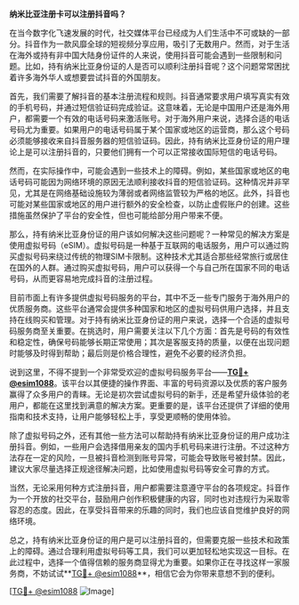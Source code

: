 **纳米比亚注册卡可以注册抖音吗？**

在当今数字化飞速发展的时代，社交媒体平台已经成为人们生活中不可或缺的一部分。抖音作为一款风靡全球的短视频分享应用，吸引了无数用户。然而，对于生活在海外或持有非中国大陆身份证件的人来说，使用抖音可能会遇到一些限制和问题。比如，持有纳米比亚身份证的人是否可以顺利注册抖音呢？这个问题常常困扰着许多海外华人或想要尝试抖音的外国朋友。

首先，我们需要了解抖音的基本注册流程和规则。抖音通常要求用户填写真实有效的手机号码，并通过短信验证码完成验证。这意味着，无论是中国用户还是海外用户，都需要一个有效的电话号码来激活账号。对于海外用户来说，选择合适的电话号码尤为重要。如果用户的电话号码属于某个国家或地区的运营商，那么这个号码必须能够接收来自抖音服务器的短信验证码。因此，持有纳米比亚身份证的用户理论上是可以注册抖音的，只要他们拥有一个可以正常接收国际短信的电话号码。

然而，在实际操作中，可能会遇到一些技术上的障碍。例如，某些国家或地区的电话号码可能因为网络环境的原因无法顺利接收抖音的短信验证码。这种情况并非罕见，尤其是在网络基础设施较为薄弱或者网络监管较为严格的地区。此外，抖音也可能对某些国家或地区的用户进行额外的安全检查，以防止虚假账户的创建。这些措施虽然保护了平台的安全性，但也可能给部分用户带来不便。

那么，持有纳米比亚身份证的用户该如何解决这些问题呢？一种常见的解决方案是使用虚拟号码（eSIM）。虚拟号码是一种基于互联网的电话服务，用户可以通过购买虚拟号码来绕过传统的物理SIM卡限制。这种技术尤其适合那些经常旅行或居住在国外的人群。通过购买虚拟号码，用户可以获得一个与自己所在国家不同的电话号码，从而更容易地完成抖音的注册过程。

目前市面上有许多提供虚拟号码服务的平台，其中不乏一些专门服务于海外用户的优质服务商。这些平台通常会提供多种国家和地区的虚拟号码供用户选择，并且支持在线购买和管理。对于持有纳米比亚身份证的用户来说，选择一个合适的虚拟号码服务商至关重要。在挑选时，用户需要关注以下几个方面：首先是号码的有效性和稳定性，确保号码能够长期正常使用；其次是客服支持的质量，以便在出现问题时能够及时得到帮助；最后则是价格合理性，避免不必要的经济负担。

说到这里，不得不提到一个非常受欢迎的虚拟号码服务平台——**[TG💪+ @esim1088](https://t.me/s/esim1088)**。该平台以其便捷的操作界面、丰富的号码资源以及优质的客户服务赢得了众多用户的青睐。无论是初次尝试虚拟号码的新手，还是希望升级体验的老用户，都能在这里找到满意的解决方案。更重要的是，该平台还提供了详细的使用指南和技术支持，让用户能够轻松上手，享受更顺畅的使用体验。

除了虚拟号码之外，还有其他一些方法可以帮助持有纳米比亚身份证的用户成功注册抖音。例如，一些用户会选择借用亲友的国内手机号码来进行注册。不过这种方法存在一定的风险，一旦被抖音检测到账号异常，可能会导致账号被封禁。因此，建议大家尽量选择正规途径解决问题，比如使用虚拟号码等安全可靠的方式。

当然，无论采用何种方式注册抖音，用户都需要注意遵守平台的各项规定。抖音作为一个开放的社交平台，鼓励用户创作积极健康的内容，同时也对违规行为采取零容忍的态度。因此，在享受抖音带来的乐趣的同时，我们也应该自觉维护良好的网络环境。

总之，持有纳米比亚身份证的用户是可以注册抖音的，但需要克服一些技术和政策上的障碍。通过合理利用虚拟号码等工具，我们可以更加轻松地实现这一目标。在此过程中，选择一个值得信赖的服务商显得尤为重要。如果你正在寻找这样一家服务商，不妨试试**[TG💪+ @esim1088](https://t.me/s/esim1088)**，相信它会为你带来意想不到的便利。

[[TG💪+ @esim1088](https://t.me/s/esim1088) ![Image](https://i.postimg.cc/4NQfJmqS/Snipaste-2025-05-13-00-14-12.png)]